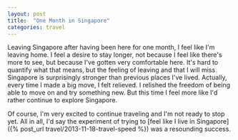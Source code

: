 ```yaml
---
layout: post
title:  "One Month in Singapore"
categories: travel
---
```


Leaving Singapore after having been here for one month, I feel like I'm leaving home. I feel a desire to stay longer, not because I feel like there's more to see, but because I've gotten very comfortable here. It's hard to quantify what that means, but the feeling of leaving and that I will miss Singapore is surprisingly stronger than previous places I've lived. Actually, every time I made a big move, I felt relieved. I relished the freedom of being able to move on and try something new. But this time I feel more like I'd rather continue to explore Singapore.

Of course, I'm very excited to continue traveling and I'm not ready to stop yet. All in all, I'd say the experiment of trying to [feel like I live in Singapore]({% post_url travel/2013-11-18-travel-speed %}) was a resounding success.